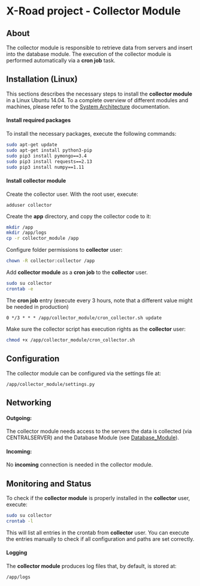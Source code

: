 # X-Road project - Collector Module


## About

The collector module is responsible to retrieve data from servers and insert into the database module. The execution of the collector module is performed automatically via a **cron job** task.


## Installation (Linux)

This sections describes the necessary steps to install the **collector module** in a Linux Ubuntu 14.04. To a complete overview of different modules and machines, please refer to the [System Architecture](system_architecture.md) documentation.

#### Install required packages

To install the necessary packages, execute the following commands:

```bash
sudo apt-get update
sudo apt-get install python3-pip
sudo pip3 install pymongo==3.4
sudo pip3 install requests==2.13
sudo pip3 install numpy==1.11
```


#### Install collector module

Create the collector user. With the root user, execute:

```
adduser collector 
```

Create the **app** directory, and copy the collector code to it:

```bash
mkdir /app
mkdir /app/logs
cp -r collector_module /app
```

Configure folder permissions to **collector** user:

```bash
chown -R collector:collector /app
```

Add **collector module** as a **cron job** to the **collector** user.

```bash
sudo su collector
crontab -e
```

The **cron job** entry (execute every 3 hours, note that a different value might be needed in production)

```
0 */3 * * * /app/collector_module/cron_collector.sh update
```

Make sure the collector script has execution rights as the **collector** user:

```bash
chmod +x /app/collector_module/cron_collector.sh
```


## Configuration

The collector module can be configured via the settings file at:

```
/app/collector_module/settings.py
```


## Networking

#### Outgoing:

The collector module needs access to the servers the data is collected (via CENTRALSERVER) and the Database Module (see [Database_Module](database_module.md)).

#### Incoming: 

No **incoming** connection is needed in the collector module.


## Monitoring and Status

To check if the **collector module** is properly installed in the **collector** user, execute:

```bash
sudo su collector
crontab -l
```

This will list all entries in the crontab from **collector** user. You can execute the entries manually to check if all configuration and paths are set correctly.

#### Logging 

The **collector module** produces log files that, by default, is stored at:

```
/app/logs
```
